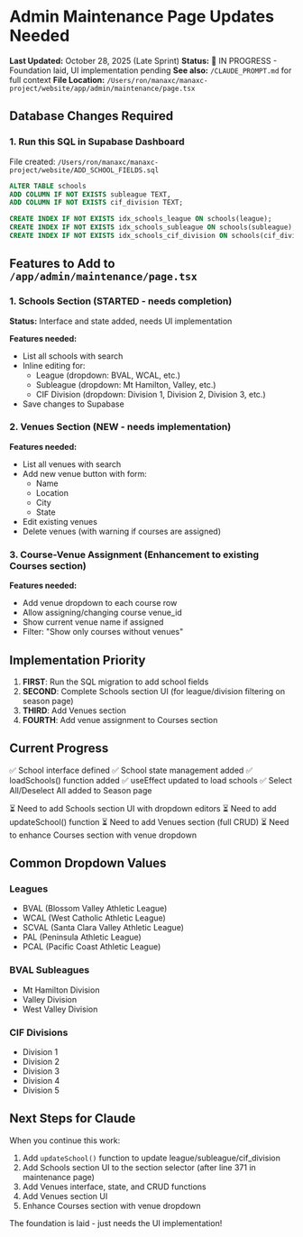 # Admin Maintenance Page Updates Needed

**Last Updated:** October 28, 2025 (Late Sprint)
**Status:** 🚧 IN PROGRESS - Foundation laid, UI implementation pending
**See also:** `/CLAUDE_PROMPT.md` for full context
**File Location:** `/Users/ron/manaxc/manaxc-project/website/app/admin/maintenance/page.tsx`

## Database Changes Required

### 1. Run this SQL in Supabase Dashboard

File created: `/Users/ron/manaxc/manaxc-project/website/ADD_SCHOOL_FIELDS.sql`

```sql
ALTER TABLE schools
ADD COLUMN IF NOT EXISTS subleague TEXT,
ADD COLUMN IF NOT EXISTS cif_division TEXT;

CREATE INDEX IF NOT EXISTS idx_schools_league ON schools(league);
CREATE INDEX IF NOT EXISTS idx_schools_subleague ON schools(subleague);
CREATE INDEX IF NOT EXISTS idx_schools_cif_division ON schools(cif_division);
```

## Features to Add to `/app/admin/maintenance/page.tsx`

### 1. Schools Section (STARTED - needs completion)
**Status:** Interface and state added, needs UI implementation

**Features needed:**
- List all schools with search
- Inline editing for:
  - League (dropdown: BVAL, WCAL, etc.)
  - Subleague (dropdown: Mt Hamilton, Valley, etc.)
  - CIF Division (dropdown: Division 1, Division 2, Division 3, etc.)
- Save changes to Supabase

### 2. Venues Section (NEW - needs implementation)
**Features needed:**
- List all venues with search
- Add new venue button with form:
  - Name
  - Location
  - City
  - State
- Edit existing venues
- Delete venues (with warning if courses are assigned)

### 3. Course-Venue Assignment (Enhancement to existing Courses section)
**Features needed:**
- Add venue dropdown to each course row
- Allow assigning/changing course venue_id
- Show current venue name if assigned
- Filter: "Show only courses without venues"

## Implementation Priority

1. **FIRST**: Run the SQL migration to add school fields
2. **SECOND**: Complete Schools section UI (for league/division filtering on season page)
3. **THIRD**: Add Venues section
4. **FOURTH**: Add venue assignment to Courses section

## Current Progress

✅ School interface defined
✅ School state management added
✅ loadSchools() function added
✅ useEffect updated to load schools
✅ Select All/Deselect All added to Season page

⏳ Need to add Schools section UI with dropdown editors
⏳ Need to add updateSchool() function
⏳ Need to add Venues section (full CRUD)
⏳ Need to enhance Courses section with venue dropdown

## Common Dropdown Values

### Leagues
- BVAL (Blossom Valley Athletic League)
- WCAL (West Catholic Athletic League)
- SCVAL (Santa Clara Valley Athletic League)
- PAL (Peninsula Athletic League)
- PCAL (Pacific Coast Athletic League)

### BVAL Subleagues
- Mt Hamilton Division
- Valley Division
- West Valley Division

### CIF Divisions
- Division 1
- Division 2
- Division 3
- Division 4
- Division 5

## Next Steps for Claude

When you continue this work:

1. Add `updateSchool()` function to update league/subleague/cif_division
2. Add Schools section UI to the section selector (after line 371 in maintenance page)
3. Add Venues interface, state, and CRUD functions
4. Add Venues section UI
5. Enhance Courses section with venue dropdown

The foundation is laid - just needs the UI implementation!
